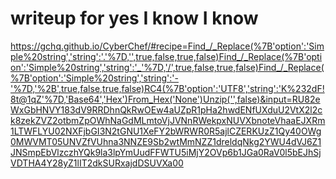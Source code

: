 # writeup for yes I know I know

https://gchq.github.io/CyberChef/#recipe=Find_/_Replace(%7B'option':'Simple%20string','string':'.'%7D,'',true,false,true,false)Find_/_Replace(%7B'option':'Simple%20string','string':'_'%7D,'/',true,false,true,false)Find_/_Replace(%7B'option':'Simple%20string','string':'-'%7D,'%2B',true,false,true,false)RC4(%7B'option':'UTF8','string':'K%232dF!8t@1qZ'%7D,'Base64','Hex')From_Hex('None')Unzip('',false)&input=RU82eWxGbHNVY183dV9RRDhnQkRwOEw4aUZpR1pHa2hwdENfUXduU2VtX2l2ck8zekZVZ2otbmZpOWhNaGdMLmtoVjJVNnRWekpxNUVXbnoteVhaaEJXRm1LTWFLYU02NXFjbGI3N2tGNU1XeFY2bWRWR0R5ajlCZERKUzZ1Qy40OWg0MWVMT05UNVZfVUhna3NNZE9Sb2wtMmNZZ1dreldqNkg2YWU4dVJ6Z1JNSmpEbVlzczhYQk9la3lpYmUudFFWTU5iMjY2OVp6b1JGa0RaV0l5bEJhSjVDTHA4Y28yZ1lIT2dkSURxajdDSUVXa00